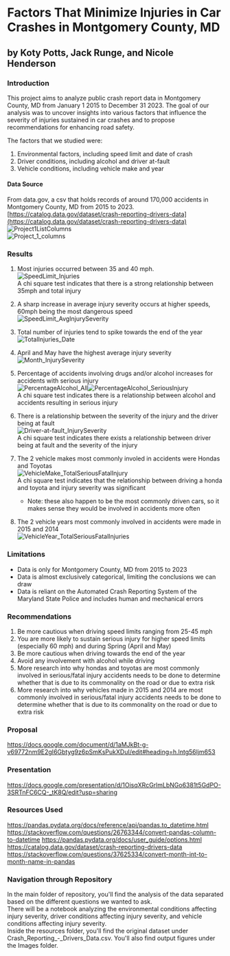 # Factors That Minimize Injuries in Car Crashes in Montgomery County, MD
## by Koty Potts, Jack Runge, and Nicole Henderson

### Introduction
This project aims to analyze public crash report data in Montgomery County, MD from January 1 2015 to December 31 2023.
The goal of our analysis was to uncover insights into various factors that influence the severity of injuries sustained 
in car crashes and to propose recommendations for enhancing road safety.

The factors that we studied were:
1. Environmental factors, including speed limit and date of crash
2. Driver conditions, including alcohol and driver at-fault
3. Vehicle conditions, including vehicle make and year

#### Data Source
From data.gov, a csv that holds records of around 170,000 accidents in Montgomery County, MD from 2015 to 2023. <br/>
[https://catalog.data.gov/dataset/crash-reporting-drivers-data](https://catalog.data.gov/dataset/crash-reporting-drivers-data) <br/>
![Project1ListColumns](https://github.com/user-attachments/assets/e78a5e3c-5a45-4b59-8959-b9f161157f7d) <br/>
![Project_1_columns](https://github.com/user-attachments/assets/13ac12ac-4227-4001-906b-30b398a7fb4e)

### Results
1. Most injuries occurred between 35 and 40 mph.<br/>
![SpeedLimit_Injuries](https://github.com/user-attachments/assets/16d58f74-73ba-485e-96a1-c820067586fb) <br/>
A chi square test indicates that there is a strong relationship between 35mph and total injury

2. A sharp increase in average injury severity occurs at higher speeds, 60mph being the most dangerous speed <br/>
![SpeedLimit_AvgInjurySeverity](https://github.com/user-attachments/assets/db5db578-d0a6-467b-a00c-4c768a4c9f54) <br/>

3. Total number of injuries tend to spike towards the end of the year <br/>
![TotalInjuries_Date](https://github.com/user-attachments/assets/5fb55d80-01c9-4859-9b61-33af0c05cbc1) <br/>

4. April and May have the highest average injury severity <br/>
![Month_InjurySeverity](https://github.com/user-attachments/assets/2ec379ac-5778-40a1-b9d0-df30d648edbc) <br/>

5. Percentage of accidents involving drugs and/or alcohol increases for accidents with serious injury <br/>
![PercentageAlcohol_All](https://github.com/user-attachments/assets/9d0e2a35-133e-48c7-a7a4-6033794f6e43)![PercentageAlcohol_SeriousInjury](https://github.com/user-attachments/assets/51df7089-b610-4787-9afb-08eb23228b03) <br/>
A chi square test indicates there is a relationship between alcohol and accidents resulting in serious injury

6. There is a relationship between the severity of the injury and the driver being at fault <br/>
![Driver-at-fault_InjurySeverity](https://github.com/user-attachments/assets/c504c03b-3845-4bb8-a032-2f2949b164d7) <br/>
A chi square test indicates there exists a relationship between driver being at fault and the severity of the injury

7. The 2 vehicle makes most commonly involed in accidents were Hondas and Toyotas <br/>
![VehicleMake_TotalSeriousFatalInjury](https://github.com/user-attachments/assets/db2f8108-8477-43ef-a431-375e2d6c3cdb) <br/>
A chi square test indicates that the relationship between driving a honda and toyota and injury severity was significant <br/>
    * Note: these also happen to be the most commonly driven cars, so it makes sense they would be involved in accidents more often

8. The 2 vehicle years most commonly involved in accidents were made in 2015 and 2014 <br/>
![VehicleYear_TotalSeriousFatalInjuries](https://github.com/user-attachments/assets/ef2325cf-8cb5-438b-a2d7-fc11b91a35a2) <br/>

### Limitations
* Data is only for Montgomery County, MD from 2015 to 2023
* Data is almost exclusively categorical, limiting the conclusions we can draw
* Data is reliant on the Automated Crash Reporting System of the Maryland State Police and includes human and mechanical errors

### Recommendations
1. Be more cautious when driving speed limits ranging from 25-45 mph
2. You are more likely to sustain serious injury for higher speed limits (especially 60 mph) and during Spring (April and May)
3. Be more cautious when driving towards the end of the year
4. Avoid any involvement with alcohol while driving
5. More research into why hondas and toyotas are most commonly involved in serious/fatal injury accidents needs to be done to determine whether that is due to its commonality on the road or due to extra risk
6. More research into why vehicles made in 2015 and 2014 are most commonly involved in serious/fatal injury accidents needs to be done to determine whether that is due to its commonality on the road or due to extra risk

### Proposal
https://docs.google.com/document/d/1aMJkBt-g-v69772nm9E2gI6Gbtyg9z6pSmKsPukXDuI/edit#heading=h.lntg56ljm653

### Presentation
https://docs.google.com/presentation/d/1OisqXRcGrlmLbNGo6381t5GdPO-3SRTnFC6CQ-_tK8Q/edit?usp=sharing

### Resources Used
https://pandas.pydata.org/docs/reference/api/pandas.to_datetime.html
https://stackoverflow.com/questions/26763344/convert-pandas-column-to-datetime
https://pandas.pydata.org/docs/user_guide/options.html
https://catalog.data.gov/dataset/crash-reporting-drivers-data
https://stackoverflow.com/questions/37625334/convert-month-int-to-month-name-in-pandas

### Navigation through Repository
In the main folder of repository, you'll find the analysis of the data separated based on the different questions we wanted to ask. <br/>
There will be a notebook analyzing the environmental conditions affecting injury severity, driver conditions affecting injury severity, and vehicle conditions affecting injury severity. <br/>
Inside the resources folder, you'll find the original dataset under Crash_Reporting_-_Drivers_Data.csv. You'll also find output figures under the Images folder.

